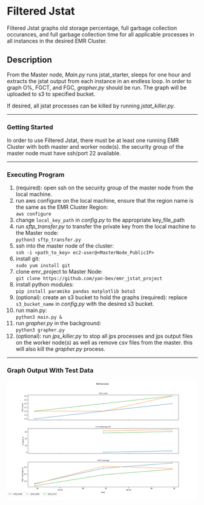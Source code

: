 # Filtered Jstat
Filtered Jstat graphs old storage percentage, full garbage collection occurances, and full garbage collection time for all applicable processes in all instances in the desired EMR Cluster. 

## Description
From the Master node, *Main.py* runs jstat_starter, sleeps for one hour and extracts the jstat output from each instance in an endless loop. In order to graph O%, FGCT, and FGC, *grapher.py* should be run. The graph will be uploaded to s3 to specified bucket. 

If desired, all jstat processes can be killed by running *jstat_killer.py*. 
___
### Getting Started
In order to use Filtered Jstat, there must be at least one running EMR Cluster with both master and worker node(s). the security group of the master node must have ssh/port 22 available.
___
### Executing Program
1. (required): open ssh on the security group of the master node from the local machine.
2. run aws configure on the local machine, ensure that the region name is the same as the EMR Cluster Region:  
    `aws configure`
3. change `local_key_path` in *config.py* to the appropriate key_file_path
2.  run *sftp_transfer.py* to transfer the private key from the local machine to the Master node:  
    `python3 sftp_transfer.py`
3. ssh into the master node of the cluster:  
    `ssh -i <path_to_key> ec2-user@<MasterNode_PublicIP>`   
4. install git:  
    `sudo yum install git`
6. clone emr_project to Master Node:   
    `git clone https://github.com/yan-bev/emr_jstat_project`
7. install python modules:  
    `pip install paramiko pandas matplotlib boto3`
8. (optional): create an s3 bucket to hold the graphs (required): replace `s3_bucket_name` in *config.py* with the desired s3 bucket. 
9. run main.py:  
   `python3 main.py &`
10. run *grapher.py* in the background:  
    `python3 grapher.py`
11. (optional): run *jps_killer.py* to stop all jps processes and jps output files on the worker node(s) as well as remove csv files from the master. this will also kill the *grapher.py* process.  

___
### Graph Output With Test Data
![expected output](/graph/refined_jstat.png)
